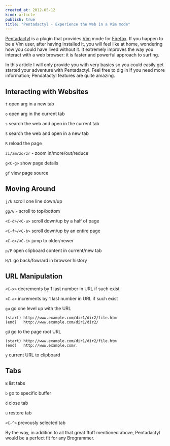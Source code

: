 ```yaml
---
created_at: 2012-05-12 
kind: article
publish: true
title: "Pentadactyl - Experience the Web in a Vim mode"
---
```



[Pentadactyl](http://5digits.org/pentadactyl/) is a plugin that provides [Vim](http://www.vim.org/) mode for [Firefox](http://www.mozilla.org/en-US/firefox/). If you happen to be a Vim user, after having installed it, you will feel like at home, wondering how you could have lived without it. It extremely improves the way you interact with a web browser: it is faster and powerful approach to surfing.

In this article I will only provide you with very basics so you could easily get started your adventure with Pentadactyl. Feel free to dig in if you need more information; Pendatactyl features are quite amazing.


Interacting with Websites
-------------------------

`t`  open arg in a new tab

`o` open arg in the current tab

`s` search the web and open in the current tab

`S` search the web and open in a new tab 

`R` reload the page 

`zi/zm/zo/zr` - zoom in/more/out/reduce

`g<C-g>` show page details

`gf` view page source 


Moving Around
--------------

`j/k` scroll one line down/up

`gg/G` - scroll to top/bottom

`<C-d>/<C-u>` scroll down/up by a half of page

`<C-f>/<C-b>` scroll down/up by an entire page

`<C-o>/<C-i>` jump to older/newer

`p/P` open clipboard content in current/new tab

`H/L` go back/fowrard in browser history 

URL Manipulation
----------------

`<C-x>` decrements by 1 last number in URL if such exist

`<C-a>` increments by 1 last number in URL if such exist

`gu` go one level up with the URL

    (start) http://www.example.com/dir1/dir2/file.htm
    (end)   http://www.example.com/dir1/dir2/

`gU` go to the page root URL

    (start) http://www.example.com/dir1/dir2/file.htm
    (end)   http://www.example.com/.

`y` current URL to clipboard

Tabs
----

`B` list tabs

`b` go to specific buffer

`d` close tab

`u` restore tab

`<C-^>` prevously selected tab

By the way, in addition to all that great ftuff mentioned above, Pentadactyl would be a perfect fit for any Brogrammer. 
